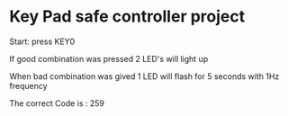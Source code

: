 # Key Pad safe controller project

Start: press KEY0

If good combination was pressed 2 LED's will light up

When bad combination was gived 1 LED will flash for 5 seconds with 1Hz frequency

The correct Code is : 259
 
